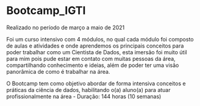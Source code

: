 # Bootcamp_IGTI
Realizado no período de março a maio de 2021

Foi um curso intensivo com 4 módulos, no qual cada módulo foi composto de aulas e atividades e onde aprendemos os principais conceitos para poder trabalhar como um Cientista de Dados, esta imersão foi muito útil para mim pois pude estar em contato com muitas pessoas da área, compartilhando conhecimento e ideias, além de poder ter uma visão panorâmica de como é trabalhar na área.

O Bootcamp tem como objetivo abordar de forma intensiva conceitos e práticas da ciência de dados, habilitando o(a) aluno(a) para atuar profissionalmente na área - Duração: 144 horas (10 semanas)
